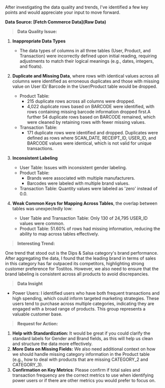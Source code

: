 After investigating the data quality and trends, I’ve identified a few key points and would appreciate your input to move forward. 

**Data Source: [Fetch Commerce Data](Raw Data)**

> **Data Quality Issue:**
1. **Inappropriate Data Types**
    - The data types of columns in all three tables (User, Product, and Transaction) were incorrectly defined upon initial reading, requiring adjustments to match their logical meanings (e.g., dates, integers, and floats).

2. **Duplicate and Missing Data**, where rows with identical values across all columns were identified as erroneous duplicates and those with missing value on User ID/ Barcode in the User/Product table would be dropped.
    - Product Table:
        - 215 duplicate rows across all columns were dropped.
        - 4,022 duplicate rows based on BARCODE were identified, with rows containing missing barcode information dropped first.A further 54 duplicate rows based on BARCODE remained, which were cleaned by retaining rows with fewer missing values.
    - Transaction Table:
        - 171 duplicate rows were identified and dropped. Duplicates were defined as rows where SCAN_DATE, RECEIPT_ID, USER_ID, and BARCODE values were identical, which is not valid for unique transactions.

3. **Inconsistent Labeling**
    - User Table: Issues with inconsistent gender labeling.
    - Product Table:
        - Brands were associated with multiple manufacturers.
        - Barcodes were labeled with multiple brand values.
    - Transaction Table: Quantity values were labeled as 'zero' instead of 0.0.

4. **Weak Common Keys for Mapping Across Tables**, the overlap between tables was unexpectedly low:
    - User Table and Transaction Table: Only 130 of 24,795 USER_ID values were common.
    - Product Table: 51.60% of rows had missing information, reducing the ability to map across tables effectively.

> **Interesting Trend:**

One trend that stood out is the Dips & Salsa category's brand performance. After aggregating the data, I found that the leading brand in terms of sales in this category has far outpaced its competitors, highlighting strong customer preference for Tostitos. However, we also need to ensure that the brand labeling is consistent across all products to avoid discrepancies.

> **Data Insight**

- Power Users: I identified users who have both frequent transactions and high spending, which could inform targeted marketing strategies. These users tend to purchase across multiple categories, indicating they are engaged with a broad range of products. This group represents a valuable customer base.

> **Request for Action:**

1. **Help with Standardization:** It would be great if you could clarify the standard labels for Gender and Brand fields, as this will help us clean and structure the data more effectively.
2. **More Data on Missing Fields:** We also need additional context on how we should handle missing category information in the Product table (e.g., how to deal with products that are missing CATEGORY_2 and CATEGORY_3).
3. **Confirmation on Key Metrics**: Please confirm if total sales and transaction frequency are the correct metrics to use when identifying power users or if there are other metrics you would prefer to focus on.

